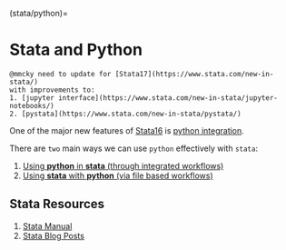 (stata/python)=
# Stata and Python

```{todo}
@mmcky need to update for [Stata17](https://www.stata.com/new-in-stata/)
with improvements to:
1. [jupyter interface](https://www.stata.com/new-in-stata/jupyter-notebooks/)
2. [pystata](https://www.stata.com/new-in-stata/pystata/)
```

One of the major new features of [Stata16](https://www.stata.com/new-in-stata/)
is [python integration](https://www.stata.com/new-in-stata/python-integration/).

There are `two` main ways we can use `python` effectively with `stata`:

1. [Using **python** in **stata** (through integrated workflows)](stata/python-integrated)
2. [Using **stata** with **python** (via file based workflows)](stata/python-files)

## Stata Resources

1. [Stata Manual](https://www.stata.com/manuals/ppython.pdf)
2. [Stata Blog Posts](https://blog.stata.com/category/programming/)


